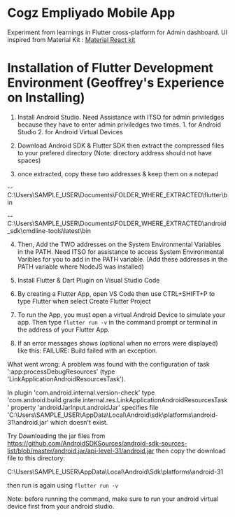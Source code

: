 # Cogz Empliyado Mobile App

Experiment from learnings in Flutter cross-platform for Admin dashboard.
UI inspired from Material Kit : [Material React kit](https://material-kit-react.devias.io/)

# Installation of Flutter Development Environment (Geoffrey's Experience on Installing)

1. Install Android Studio. Need Assistance with ITSO for admin priviledges because they have to enter admin priviledges two times. 1. for Android Studio 2. for Android Virtual Devices

2. Download Android SDK & Flutter SDK then extract the compressed files to your prefered directory (Note: directory address should not have spaces) 

3. once extracted, copy these two addresses & keep them on a notepad

-- C:\Users\SAMPLE_USER\Documents\FOLDER_WHERE_EXTRACTED\flutter\bin

-- C:\Users\SAMPLE_USER\Documents\FOLDER_WHERE_EXTRACTED\android_sdk\cmdline-tools\latest\bin

4. Then, Add the TWO addresses on the System Environmental Variables in the PATH. Need ITSO for assistance to access System Environmental Varibles for you to add in the PATH variable. (Add these addresses in the PATH variable where NodeJS was installed)

5. Install Flutter & Dart Plugin on Visual Studio Code

6. By creating a Flutter App, open VS Code then use CTRL+SHIFT+P to type Flutter when select Create Flutter Project

7. To run the App, you must open a virtual Android Device to simulate your app. Then type `flutter run -v` in the command prompt or terminal in the address of your Flutter App.

8. If an error messages shows (optional when no errors were displayed) like this:
FAILURE: Build failed with an exception.

What went wrong: A problem was found with the configuration of task ':app:processDebugResources' (type 'LinkApplicationAndroidResourcesTask').

In plugin 'com.android.internal.version-check' type 'com.android.build.gradle.internal.res.LinkApplicationAndroidResourcesTask' property 'androidJarInput.androidJar' specifies file 'C:\Users\SAMPLE_USER\AppData\Local\Android\sdk\platforms\android-31\android.jar' which doesn't exist.

Try Downloading the jar files from https://github.com/AndroidSDKSources/android-sdk-sources-list/blob/master/android.jar/api-level-31/android.jar then copy the download file to this directory:

C:\Users\SAMPLE_USER\AppData\Local\Android\Sdk\platforms\android-31

then run is again using `flutter run -v`

Note: before running the command, make sure to run your android virtual device first from your android studio.

